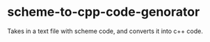 # scheme-to-cpp-code-genorator
Takes in a text file with scheme code, and converts it into c++ code.
